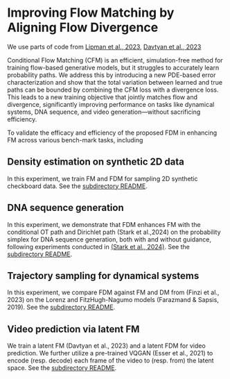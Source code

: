 # Improving Flow Matching by Aligning Flow Divergence
We use parts of code from [Lipman et al.,
2023](https://github.com/facebookresearch/flow_matching), [Davtyan et al., 2023](https://github.com/Araachie/river)


Conditional Flow Matching (CFM) is an efficient, simulation-free method for training flow-based generative models, but it struggles to accurately learn probability paths. We address this by introducing a new PDE-based error characterization and show that the total variation between learned and true paths can be bounded by combining the CFM loss with a divergence loss. This leads to a new training objective that jointly matches flow and divergence, significantly improving performance on tasks like dynamical systems, DNA sequence, and video generation—without sacrificing efficiency. 

To validate the efficacy and efficiency of the proposed FDM in enhancing FM across various bench-mark tasks, including 
## Density estimation on synthetic 2D data 
In this experiment, we train FM and FDM for sampling 2D synthetic checkboard data. See the [subdirectory README](https://github.com/Utah-Math-Data-Science/Flow_Div_Matching/blob/main/flow_matching_2d_Synthetic_FDM/README.md).


## DNA sequence generation

In this experiment, we demonstrate that FDM enhances FM with the conditional OT path and Dirichlet path (Stark et al.,2024) on the probability simplex for DNA sequence generation, both with and without guidance, following experiments
conducted in [(Stark et al., 2024)](https://github.com/HannesStark/dirichlet-flow-matching). See the [subdirectory README](https://github.com/Utah-Math-Data-Science/Flow_Div_Matching/blob/main/dirichlet-flow-matching-FDM/README.md).

## Trajectory sampling for dynamical systems 
In this experiment, we compare FDM against FM and DM from (Finzi et al., 2023) on the Lorenz and FitzHugh-Nagumo models (Farazmand & Sapsis, 2019). See the [subdirectory README](https://github.com/Utah-Math-Data-Science/Flow_Div_Matching/blob/main/Aligning-Flow-Div-User-Defined-Sampling/README.rst).

## Video prediction via latent FM

We train a latent FM (Davtyan et al., 2023) and a latent FDM for video prediction. We further utilize a pre-trained VQGAN (Esser et al., 2021) to encode (resp. decode) each frame of the video to (resp. from) the latent space. See the [subdirectory README](https://github.com/Utah-Math-Data-Science/Flow_Div_Matching/blob/main/LFM-FDM-KTH/README.md).



